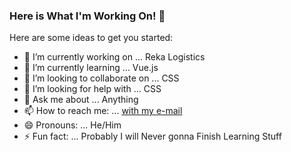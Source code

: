 ### Here is What I'm Working On! 👋

Here are some ideas to get you started:

- 🔭 I’m currently working on ... Reka Logistics
- 🌱 I’m currently learning ... Vue.js
- 👯 I’m looking to collaborate on ... CSS
- 🤔 I’m looking for help with ... CSS
- 💬 Ask me about ... Anything
- 📫 How to reach me: ... [with my e-mail](mailto:me@volkantasci.com)
- 😄 Pronouns: ... He/Him
- ⚡ Fun fact: ... Probably I will Never gonna Finish Learning Stuff
